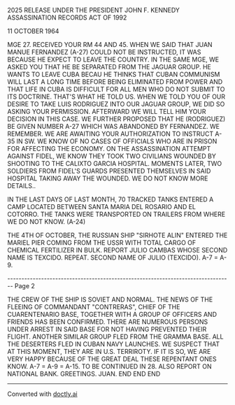 2025 RELEASE UNDER THE PRESIDENT JOHN F. KENNEDY ASSASSINATION RECORDS ACT OF 1992

11 OCTOBER 1964

MGE 27. RECEIVED YOUR RM 44 AND 45. WHEN WE SAID THAT JUAN MANUE FERNANDEZ (A-27) COULD NOT BE INSTRUCTED, IT WAS BECAUSE HE EXPECT TO LEAVE THE COUNTRY. IN THE SAME MGE, WE ASKED YOU THAT HE BE SEPARATED FROM THE JAGUAR GROUP. HE WANTS TO LEAVE CUBA BECAU HE THINKS THAT CUBAN COMMUNISM WILL LAST A LONG TIME BEFORE BEING ELIMINATED FROM POWER AND THAT LIFE IN CUBA IS DIFFICULT FOR ALL MEN WHO DO NOT SUBMIT TO ITS DOCTRINE. THAT'S WHAT HE TOLD US. WHEN WE TOLD YOU OF OUR DESIRE TO TAKE LUIS RODRIGUEZ INTO OUR JAGUAR GROUP, WE DID SO ASKING YOUR PERMISSION. AFTERWARD WE WILL TELL HIM YOUR DECISION IN THIS CASE. WE FURTHER PROPOSED THAT HE (RODRIGUEZ) BE GIVEN NUMBER A-27 WHICH WAS ABANDONED BY FERNANDEZ. WE REMEMBER. WE ARE AWAITING YOUR AUTHORIZATION TO INSTRUCT A-35 IN SW. WE KNOW OF NO CASES OF OFFICIALS WHO ARE IN PRISON FOR AFFECTING THE ECONOMY. ON THE ASSASSINATION ATTEMPT AGAINST FIDEL, WE KNOW THEY TOOK TWO CIVILIANS WOUNDED BY SHOOTING TO THE CALIXTO GARCIA HOSPITAL. MOMENTS LATER, TWO SOLDIERS FROM FIDEL'S GUARDS PRESENTED THEMSELVES IN SAID HOSPITAL TAKING AWAY THE WOUNDED. WE DO NOT KNOW MORE DETAILS..

IN THE LAST DAYS OF LAST MONTH, 70 TRACKED TANKS ENTERED A CAMP LOCATED BETWEEN SANTA MARIA DEL ROSARIO AND EL COTORRO. THE TANKS WERE TRANSPORTED ON TRAILERS FROM WHERE WE DO NOT KNOW. (A-24)

THE 4TH OF OCTOBER, THE RUSSIAN SHIP "SIRHOTE ALIN" ENTERED THE MARIEL PIER COMING FROM THE USSR WITH TOTAL CARGO OF CHEMICAL FERTILIZER IN BULK. REPORT JULIO CAMBAS WHOSE SECOND NAME IS TEXCIDO. REPEAT. SECOND NAME OF JULIO (TEXCIDO). A-7 = A-9.


-------------------------------------------------------------------------------- Page 2

THE CREW OF THE SHIP IS SOVIET AND NORMAL. THE NEWS OF THE FLEEING
OF COMMANDANT "CONTRERAS", CHIEF OF THE CUARENTENARIO BASE,
TOGETHER WITH A GROUP OF OFFICERS AND FRIENDS HAS BEEN CONFIRMED.
THERE ARE NUMEROUS PERSONS UNDER ARREST IN SAID BASE FOR NOT
HAVING PREVENTED THEIR FLIGHT. ANOTHER SIMILAR GROUP FLED
FROM THE GRAMMA BASE. ALL THE DESERTERS FLED IN CUBAN NAVY
LAUNCHES. WE SUSPECT THAT AT THIS MOMENT, THEY ARE IN U.S.
TERRIROTY. IF IT IS SO, WE ARE VERY HAPPY BECAUSE OF THE GREAT
DEAL THESE REPENTANT ONES KNOW. A-7 = A-9 = A-15. ΤΟ ΒΕ
CONTINUED IN 28. ALSO REPORT ON NATIONAL BANK. GREETINGS. JUAN.
END END END


---
Converted with [doctly.ai](https://doctly.ai)